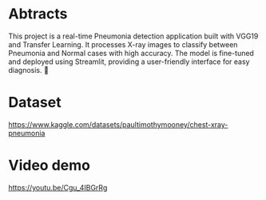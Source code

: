 # Abtracts
This project is a real-time Pneumonia detection application built with VGG19 and Transfer Learning. It processes X-ray images to classify between Pneumonia and Normal cases with high accuracy. The model is fine-tuned and deployed using Streamlit, providing a user-friendly interface for easy diagnosis. 🚀

# Dataset
https://www.kaggle.com/datasets/paultimothymooney/chest-xray-pneumonia 

# Video demo
https://youtu.be/Cgu_4IBGrRg 
